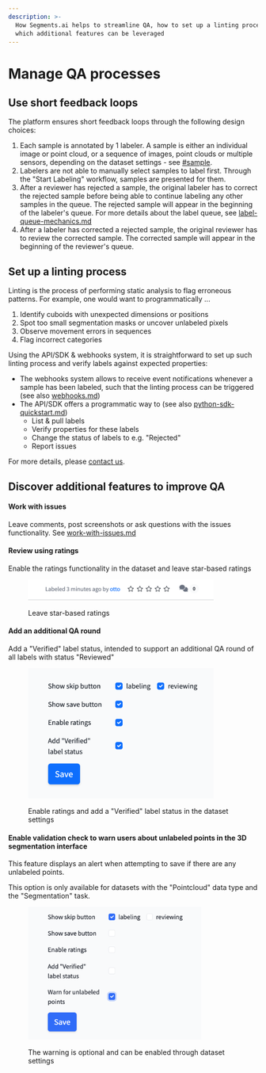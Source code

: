 ```yaml
---
description: >-
  How Segments.ai helps to streamline QA, how to set up a linting process and
  which additional features can be leveraged
---
```


# Manage QA processes

## Use short feedback loops

The platform ensures short feedback loops through the following design choices:

1. Each sample is annotated by 1 labeler. A sample is either an individual image or point cloud, or a sequence of images, point clouds or multiple sensors, depending on the dataset settings - see [#sample](../background/main-concepts.md#sample "mention").
2. Labelers are not able to manually select samples to label first. Through the "Start Labeling" workflow, samples are presented for them.
3. After a reviewer has rejected a sample, the original labeler has to correct the rejected sample before being able to continue labeling any other samples in the queue. The rejected sample will appear in the beginning of the labeler's queue. For more details about the label queue, see [label-queue-mechanics.md](../background/label-queue-mechanics.md "mention")
4. After a labeler has corrected a rejected sample, the original reviewer has to review the corrected sample. The corrected sample will appear in the beginning of the reviewer's queue.

## Set up a linting process

Linting is the process of performing static analysis to flag erroneous patterns. For example, one would want to programmatically ...

1. Identify cuboids with unexpected dimensions or positions
2. Spot too small segmentation masks or uncover unlabeled pixels
3. Observe movement errors in sequences
4. Flag incorrect categories

Using the API/SDK & webhooks system, it is straightforward to set up such linting process and verify labels against expected properties:

* The webhooks system allows to receive event notifications whenever a sample has been labeled, such that the linting process can be triggered (see also [webhooks.md](../how-to-integrate/webhooks.md "mention"))
* The API/SDK offers a programmatic way to (see also [python-sdk-quickstart.md](../tutorials/python-sdk-quickstart.md "mention"))
  * List & pull labels
  * Verify properties for these labels
  * Change the status of labels to e.g. "Rejected"
  * Report issues&#x20;

For more details, please [contact us](https://segments.ai/contact).

## Discover additional features to improve QA

#### Work with issues

Leave comments, post screenshots or ask questions with the issues functionality. See [work-with-issues.md](work-with-issues.md "mention")

#### Review using ratings

Enable the ratings functionality in the dataset and leave star-based ratings

<figure><img src="../.gitbook/assets/Screenshot 2023-11-13 at 12.20.18 (1).png" alt="" width="375"><figcaption><p>Leave star-based ratings</p></figcaption></figure>

#### Add an additional QA round

Add a "Verified" label status, intended to support an additional QA round of all labels with status "Reviewed"



<figure><img src="../.gitbook/assets/Screenshot 2023-11-13 at 12.14.55.png" alt="" width="375"><figcaption><p>Enable ratings and add a "Verified" label status in the dataset settings</p></figcaption></figure>

#### Enable validation check to warn users about unlabeled points in the 3D segmentation interface

This feature displays an alert when attempting to save if there are any unlabeled points.&#x20;

This option is only available for datasets with the "Pointcloud" data type and the "Segmentation" task.&#x20;

<figure><img src="../.gitbook/assets/image (1).png" alt="" width="350"><figcaption><p>The warning is optional and can be enabled through dataset settings</p></figcaption></figure>
